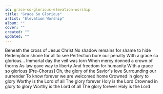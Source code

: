 ```yaml
---
id: grace-so-glorious-elevation-worship
title: "Grace So Glorious"
artist: "Elevation Worship"
album: ""
cover: ""
created: ""
updated: ""
---
```


Beneath the cross of Jesus Christ
No shadow remains for shame to hide
Redemption shone for all to see
Perfection bore our penalty
With a grace so glorious...
Immortal day the veil was torn
When mercy donned a crown of thorns
As law gave way to liberty
And freedom for humanity
With a grace so glorious
[Pre-Chorus]
Oh, the glory of the Savior's love
Surrounding our surrender
To know forever we are welcomed home
Crowned in glory to glory
Worthy is the Lord of all
The glory forever
Holy is the Lord
Crowned in glory to glory
Worthy is the Lord of all
The glory forever
Holy is the Lord